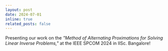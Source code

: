 ```yaml
---
layout: post
date: 2024-07-01
inline: true
related_posts: false
---
```


Presenting our work on the *"Method of Alternating Proximations for Solving Linear Inverse Problems,"* at the IEEE SPCOM 2024 in IISc. Bangalore!